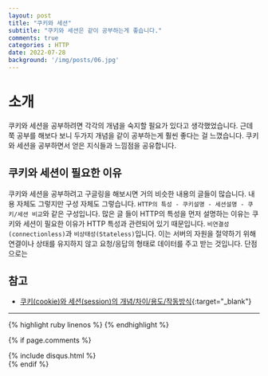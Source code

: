 ```yaml
---
layout: post
title: "쿠키와 세션"
subtitle: "쿠키와 세션은 같이 공부하는게 좋습니다."
comments: true
categories : HTTP
date: 2022-07-28
background: '/img/posts/06.jpg'
---
```


# 소개
쿠키와 세션을 공부하려면 각각의 개념을 숙지할 필요가 있다고 생각했었습니다.
근데 쭉 공부를 해보다 보니 두가지 개념을 같이 공부하는게 훨씬 좋다는 걸 느꼈습니다.
쿠키와 세션을 공부하면서 얻은 지식들과 느낌점을 공유합니다.

## 쿠키와 세션이 필요한 이유
쿠키와 세션을 공부하려고 구글링을 해보시면 거의 비슷한 내용의 글들이 많습니다.
내용 자체도 그렇지만 구성 자체도 그렇습니다.
`HTTP의 특성 - 쿠키설명 - 세션설명 - 쿠키/세션 비교`와 같은 구성입니다.
많은 글 들이 HTTP의 특성을 먼저 설명하는 이유는 쿠키와 세션이 필요한 이유가 HTTP 특성과 관련되어 있기 때문입니다.
`비연결성(connectionless)`과 `비상태성(Stateless)`입니다.
이는 서버의 자원을 절약하기 위해 연결이나 상태를 유지하지 않고 요청/응답의 형태로 데이터를 주고 받는 것입니다.
단점으로는 




## 참고
- [쿠키(cookie)와 세션(session)의 개념/차이/용도/작동방식](https://devuna.tistory.com/m/23){:target="_blank"}


--- 

{% highlight ruby linenos %}
{% endhighlight %}

{% if page.comments %}
<div id="post-disqus" class="container">
{% include disqus.html %}
</div>
{% endif %}
